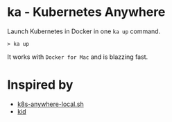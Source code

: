 # ka - Kubernetes Anywhere

Launch Kubernetes in Docker in one `ka up` command.

```
> ka up

```
It works with `Docker for Mac` and is blazzing fast.

# Inspired by

* [k8s-anywhere-local.sh](https://gist.github.com/errordeveloper/e46a67c819c92016225353cb7a17891e)
* [kid](https://github.com/vyshane/kid) 
